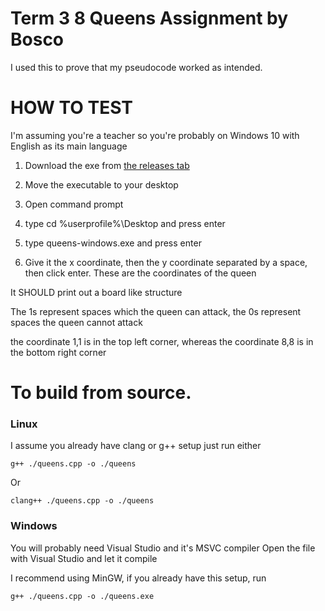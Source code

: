 # Term 3 8 Queens Assignment by Bosco

I used this to prove that my pseudocode worked as intended.

# HOW TO TEST

I'm assuming you're a teacher so you're probably on Windows 10 with English as its main language

1. Download the exe from [the releases tab](https://github.com/fijcj/term3-assignment/releases)

2. Move the executable to your desktop

3. Open command prompt

4. type cd %userprofile%\Desktop and press enter

5. type queens-windows.exe and press enter

6. Give it the x coordinate, then the y coordinate separated by a space, then click enter. These are the coordinates of the queen

It SHOULD print out a board like structure

The 1s represent spaces which the queen can attack, the 0s represent spaces the queen cannot attack


the coordinate 1,1 is in the top left corner, whereas the coordinate 8,8 is in the bottom right corner


# To build from source.

### Linux
I assume you already have clang or g++ setup just run either

`g++ ./queens.cpp -o ./queens`

Or

`clang++ ./queens.cpp -o ./queens`

### Windows
You will probably need Visual Studio and it's MSVC compiler
Open the file with Visual Studio and let it compile

I recommend using MinGW, if you already have this setup, run 

`g++ ./queens.cpp -o ./queens.exe`
